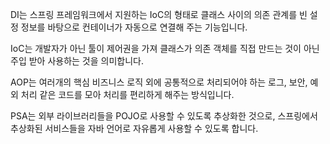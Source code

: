 DI는 스프링 프레임워크에서 지원하는 IoC의 형태로 클래스 사이의 의존 관계를 빈 설정 정보를 바탕으로 컨테이너가 자동으로 연결해 주는 기능입니다.

IoC는 개발자가 아닌 툴이 제어권을 가져 클래스가 의존 객체를 직접 만드는 것이 아닌 주입 받아 사용하는 것을 의미합니다.

AOP는 여러개의 핵심 비즈니스 로직 외에 공통적으로 처리되어야 하는 로그, 보안, 예외 처리 같은 코드를 모아 처리를 편리하게 해주는 방식입니다.

PSA는 외부 라이브러리들을 POJO로 사용할 수 있도록 추상화한 것으로, 스프링에서 추상화된 서비스들을 자바 언어로 자유롭게 사용할 수 있도록 합니다.